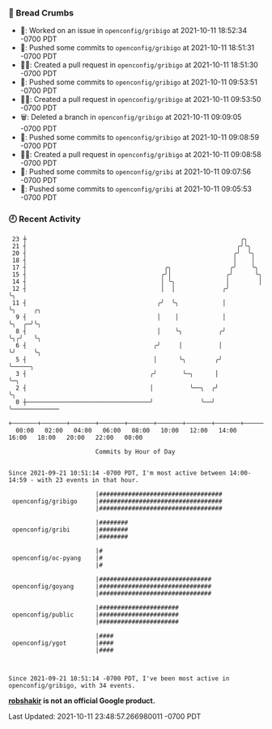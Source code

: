 ### 🍞 Bread Crumbs

 * 👀: Worked on an issue in `openconfig/gribigo` at 2021-10-11 18:52:34 -0700 PDT
 * 🚢: Pushed some commits to `openconfig/gribigo` at 2021-10-11 18:51:31 -0700 PDT
 * ✍🏼: Created a pull request in `openconfig/gribigo` at 2021-10-11 18:51:30 -0700 PDT
 * 🚢: Pushed some commits to `openconfig/gribigo` at 2021-10-11 09:53:51 -0700 PDT
 * ✍🏼: Created a pull request in `openconfig/gribigo` at 2021-10-11 09:53:50 -0700 PDT
 * 🗑: Deleted a branch in `openconfig/gribigo` at 2021-10-11 09:09:05 -0700 PDT
 * 🚢: Pushed some commits to `openconfig/gribigo` at 2021-10-11 09:08:59 -0700 PDT
 * ✍🏼: Created a pull request in `openconfig/gribigo` at 2021-10-11 09:08:58 -0700 PDT
 * 🚢: Pushed some commits to `openconfig/gribi` at 2021-10-11 09:07:56 -0700 PDT
 * 🚢: Pushed some commits to `openconfig/gribi` at 2021-10-11 09:05:53 -0700 PDT

### 🕘 Recent Activity
```
 23 ┼                                                           ╭╮
 21 ┤                                                          ╭╯╰╮
 20 ┤                                                         ╭╯  ╰╮
 18 ┤                                                         │    │
 17 ┤                                      ╭╮                ╭╯    ╰╮
 15 ┤                                     ╭╯│               ╭╯      ╰╮
 14 ┤                                     │ ╰╮              │        │
 12 ┤                                     │  │             ╭╯        ╰╮
 11 ┤                                    ╭╯  ╰╮            │          ╰╮     ╭╮
  9 ┤                                    │    │            │           ╰╮  ╭─╯╰╮
  8 ┤                                    │    ╰╮          ╭╯            ╰╮╭╯   ╰╮
  6 ┤                                   ╭╯     │          │              ╰╯     ╰╮
  5 ┤                                   │      ╰╮        ╭╯                      ╰─────╮
  3 ┤                                  ╭╯       ╰─╮      │                             ╰─╮
  2 ┤                                  │          ╰──╮  ╭╯                               ╰╮
  0 ┼──────────────────────────────────╯             ╰──╯                                 ╰─────────────
    +───────+───────+───────+───────+───────+───────+───────+───────+───────+───────+───────+───────+────
  00:00   02:00   04:00   06:00   08:00   10:00   12:00   14:00   16:00   18:00   20:00   22:00   00:00   

						Commits by Hour of Day


Since 2021-09-21 10:51:14 -0700 PDT, I'm most active between 14:00-14:59 - with 23 events in that hour.

```



```
                        |##################################
 openconfig/gribigo     |##################################
                        |##################################

                        |########
 openconfig/gribi       |########
                        |########

                        |#
 openconfig/oc-pyang    |#
                        |#

                        |###############################
 openconfig/goyang      |###############################
                        |###############################

                        |######################
 openconfig/public      |######################
                        |######################

                        |####
 openconfig/ygot        |####
                        |####



Since 2021-09-21 10:51:14 -0700 PDT, I've been most active in openconfig/gribigo, with 34 events.

```
**[robshakir](mailto:robjs@google.com) is not an official Google product.**  


Last Updated: 2021-10-11 23:48:57.266980011 -0700 PDT
